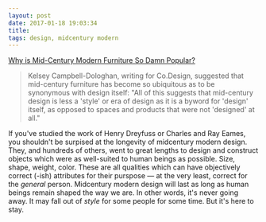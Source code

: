 ```yaml
---
layout: post
date: 2017-01-18 19:03:34
title: 
tags: design, midcentury modern
---
```


[Why is Mid-Century Modern Furniture So Damn Popular?](http://www.apartmenttherapy.com/why-is-mid-century-modern-furniture-so-damn-popular-238281)

> Kelsey Campbell-Dologhan, writing for Co.Design, suggested that mid-century furniture has become so ubiquitous as to be synonymous with design itself: "All of this suggests that mid-century design is less a 'style' or era of design as it is a byword for 'design' itself, as opposed to spaces and products that were not 'designed' at all."

If you've studied the work of Henry Dreyfuss or Charles and Ray Eames, you shouldn't be surpised at the longevity of midcentury modern design. They, and hundreds of others, went to great lengths to design and construct objects which were as well-suited to human beings as possible. Size, shape, weight, color. These are all qualities which can have objectively correct (-ish) attributes for their purspose — at the very least, correct for the *general* person. Midcentury modern design will last as long as human beings remain shaped the way we are. In other words, it's never going away. It may fall out of *style* for some people for some time. But it's here to stay.